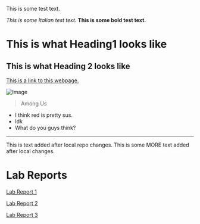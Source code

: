 This is some test text.

*This is some Italian test text.*
**This is some bold test text.**

# This is what Heading1 looks like

## This is what Heading 2 looks like

[This is a link to this webpage.](https://github.com/clingunis/cse15l-lab-reports/blob/main/index.md)

![Image](https://227263-694567-raikfcquaxqncofqfm.stackpathdns.com/wp-content/uploads/2020/12/Among-Us-Red-Crewmate.png)

>Among Us

* I think red is pretty sus.
* Idk
* What do you guys think?

---

This is text added after local repo changes.
This is some MORE text added after local changes.

# Lab Reports

[Lab Report 1](https://clingunis.github.io/cse15l-lab-reports/lab-report-1-week-2.html)

[Lab Report 2](https://clingunis.github.io/cse15l-lab-reports/lab-report-2-week-4.html)

[Lab Report 3](https://clingunis.github.io/cse15l-lab-reports/lab-report-3-week-6.html)
